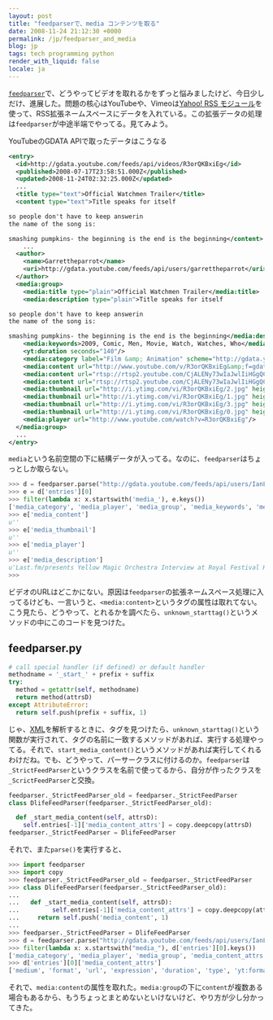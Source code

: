 ```yaml
---
layout: post
title: "feedparserで、media コンテンツを取る"
date: 2008-11-24 21:12:30 +0000
permalink: /jp/feedparser_and_media
blog: jp
tags: tech programming python
render_with_liquid: false
locale: ja
---
```


[`feedparser`](http://www.feedparser.org/)で、どうやってビデオを取れるかをずっと悩みましたけど、今日少しだけ、進展した。問題の核心はYouTubeや、Vimeoは[Yahoo! RSS モジュール](http://search.yahoo.com/mrss/)を使って、RSS拡張ネームスペースにデータを入れている。この拡張データの処理は`feedparser`が中途半端でやってる。見てみよう。

YouTubeのGDATA APIで取ったデータはこうなる

```xml
<entry>
  <id>http://gdata.youtube.com/feeds/api/videos/R3orQKBxiEg</id>
  <published>2008-07-17T23:58:51.000Z</published>
  <updated>2008-11-24T02:32:25.000Z</updated>
  ...
  <title type="text">Official Watchmen Trailer</title>
  <content type="text">Title speaks for itself

so people don't have to keep answerin
the name of the song is:

smashing pumpkins- the beginning is the end is the beginning</content>
    ...
  <author>
    <name>Garrettheparrot</name>
    <uri>http://gdata.youtube.com/feeds/api/users/garrettheparrot</uri>
  </author>
  <media:group>
    <media:title type="plain">Official Watchmen Trailer</media:title>
    <media:description type="plain">Title speaks for itself

so people don't have to keep answerin
the name of the song is:

smashing pumpkins- the beginning is the end is the beginning</media:description>
    <media:keywords>2009, Comic, Men, Movie, Watch, Watches, Who</media:keywords>
    <yt:duration seconds="140"/>
    <media:category label="Film &amp; Animation" scheme="http://gdata.youtube.com/schemas/2007/categories.cat">Film</media:category>
    <media:content url="http://www.youtube.com/v/R3orQKBxiEg&amp;f=gdata_user_favorites" type="application/x-shockwave-flash" medium="video" isDefault="true" expression="full" duration="140" yt:format="5"/>
    <media:content url="rtsp://rtsp2.youtube.com/CjALENy73wIaJwlIiHGgQCt6RxMYDSANFEgGUhRnZGF0YV91c2VyX2Zhdm9yaXRlcww=/0/0/0/video.3gp" type="video/3gpp" medium="video" expression="full" duration="140" yt:format="1"/>
    <media:content url="rtsp://rtsp2.youtube.com/CjALENy73wIaJwlIiHGgQCt6RxMYESARFEgGUhRnZGF0YV91c2VyX2Zhdm9yaXRlcww=/0/0/0/video.3gp" type="video/3gpp" medium="video" expression="full" duration="140" yt:format="6"/>
    <media:thumbnail url="http://i.ytimg.com/vi/R3orQKBxiEg/2.jpg" height="97" width="130" time="00:01:10"/>
    <media:thumbnail url="http://i.ytimg.com/vi/R3orQKBxiEg/1.jpg" height="97" width="130" time="00:00:35"/>
    <media:thumbnail url="http://i.ytimg.com/vi/R3orQKBxiEg/3.jpg" height="97" width="130" time="00:01:45"/>
    <media:thumbnail url="http://i.ytimg.com/vi/R3orQKBxiEg/0.jpg" height="240" width="320" time="00:01:10"/>
    <media:player url="http://www.youtube.com/watch?v=R3orQKBxiEg"/>
  </media:group>
  ...
</entry>
```

`media`という名前空間の下に結構データが入ってる。なのに、`feedparser`はちょっとしか取らない。

```python
>>> d = feedparser.parse("http://gdata.youtube.com/feeds/api/users/IanLewisInJapan/favorites")
>>> e = d['entries'][0]
>>> filter(lambda x: x.startswith('media_'), e.keys())
['media_category', 'media_player', 'media_group', 'media_keywords', 'media_description', 'media_content', 'media_thumbnail']
>>> e['media_content']
u''
>>> e['media_thumbnail']
u''
>>> e['media_player']
u''
>>> e['media_description']
u'Last.fm/presents Yellow Magic Orchestra Interview at Royal Festival Hall in London.\nCheck out http://www.last.fm/Presents to find out about all of our other interviews or upcoming/past events.'
>>>
```

ビデオのURLはどこかにない。原因は`feedparser`の拡張ネームスペース処理に入ってるけども、一言いうと、`<media:content>`というタグの属性は取れてない。こう見たら、どうやって、とれるかを調べたら、`unknown_starttag()`というメソッドの中にこのコードを見つけた。

## feedparser.py

```python
# call special handler (if defined) or default handler
methodname = '_start_' + prefix + suffix
try:
  method = getattr(self, methodname)
  return method(attrsD)
except AttributeError:
  return self.push(prefix + suffix, 1)
```

じゃ、[XML](http://en.wikipedia.org/wiki/XML)を解析するときに、タグを見つけたら、`unknown_starttag()`という関数が実行されて、タグの名前に一致するメソッドがあれば、実行する処理やってる。それで、`start_media_content()`というメソッドがあれば実行してくれるわけだね。でも、どうやって、パーサークラスに付けるのか。`feedparser`は`_StrictFeedParser`というクラスを名前で使ってるから、自分が作ったクラスを`_ScrictFeedParser`と交換。

```python
feedparser._StrictFeedParser_old = feedparser._StrictFeedParser
class DlifeFeedParser(feedparser._StrictFeedParser_old):

  def _start_media_content(self, attrsD):
    self.entries[-1]['media_content_attrs'] = copy.deepcopy(attrsD)
feedparser._StrictFeedParser = DlifeFeedParser
```

それで、また`parse()`を実行すると、

```python
>>> import feedparser
>>> import copy
>>> feedparser._StrictFeedParser_old = feedparser._StrictFeedParser
>>> class DlifeFeedParser(feedparser._StrictFeedParser_old):
...
...   def _start_media_content(self, attrsD):
...         self.entries[-1]['media_content_attrs'] = copy.deepcopy(attrsD)
...     return self.push('media_content', 1)
...
>>> feedparser._StrictFeedParser = DlifeFeedParser
>>> d = feedparser.parse("http://gdata.youtube.com/feeds/api/users/IanLewisInJapan/favorites")
>>> filter(lambda x: x.startswith("media_"), d['entries'][0].keys())
['media_category', 'media_player', 'media_group', 'media_content_attrs', 'media_keywords', 'media_description', 'media_content', 'media_thumbnail']
>>> d['entries'][0]['media_content_attrs']
['medium', 'format', 'url', 'expression', 'duration', 'type', 'yt:format']
```

それで、`media:content`の属性を取れた。`media:group`の下に`content`が複数ある場合もあるから、もうちょっとまとめないといけないけど、やり方が少し分かってきた。
